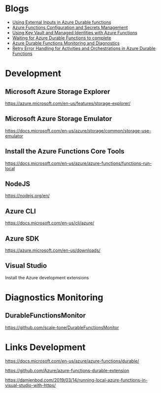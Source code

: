 
# Blogs

<ul>
	<li><a href="https://damienbod.com/2020/07/06/using-external-inputs-in-azure-durable-functions/">Using External Inputs in Azure Durable functions</a></li>
	<li><a href="https://damienbod.com/2020/07/12/azure-functions-configuration-and-secrets-management/">Azure Functions Configuration and Secrets Management</a></li>
	<li><a href="https://damienbod.com/2020/07/20/using-key-vault-and-managed-identities-with-azure-functions/">Using Key Vault and Managed Identities with Azure Functions</a></li>
	<li><a href="https://damienbod.com/2020/07/24/waiting-for-azure-durable-functions-to-complete/">Waiting for Azure Durable Functions to complete</a></li>
	<li><a href="https://damienbod.com/2020/08/01/azure-durable-functions-monitoring-and-diagnostics/">Azure Durable Functions Monitoring and Diagnostics</a></li>
	<li><a href="https://damienbod.com/2020/08/11/retry-error-handling-for-activities-and-orchestrations-in-azure-durable-functions/">Retry Error Handling for Activities and Orchestrations in Azure Durable Functions</a></li>
</ul>

# Development

## Microsoft Azure Storage Explorer

https://azure.microsoft.com/en-us/features/storage-explorer/

## Microsoft Azure Storage Emulator

https://docs.microsoft.com/en-us/azure/storage/common/storage-use-emulator

## Install the Azure Functions Core Tools

https://docs.microsoft.com/en-us/azure/azure-functions/functions-run-local

## NodeJS

https://nodejs.org/en/

## Azure CLI

https://docs.microsoft.com/en-us/cli/azure/

## Azure SDK

https://azure.microsoft.com/en-us/downloads/

## Visual Studio

Install the Azure development extensions

# Diagnostics Monitoring

## DurableFunctionsMonitor

https://github.com/scale-tone/DurableFunctionsMonitor

# Links Development

https://docs.microsoft.com/en-us/azure/azure-functions/durable/

https://github.com/Azure/azure-functions-durable-extension

https://damienbod.com/2019/03/14/running-local-azure-functions-in-visual-studio-with-https/



